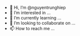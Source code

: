 - 👋 Hi, I’m @nguyentrunghiep
- 👀 I’m interested in ...
- 🌱 I’m currently learning ...
- 💞️ I’m looking to collaborate on ...
- 📫 How to reach me ...

<!---
nguyentrunghiep/nguyentrunghiep is a ✨ special ✨ repository because its `README.md` (this file) appears on your GitHub profile.
You can click the Preview link to take a look at your changes.
--->


